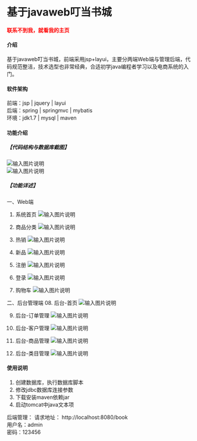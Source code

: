 # 基于javaweb叮当书城

<h4 style='color:red'>联系不到我，就看我的主页 </h4> 
 
#### 介绍
基于javaweb叮当书城，前端采用jsp+layui，主要分两端Web端与管理后端，代码规范整洁，技术选型也非常经典，合适初学java编程者学习以及电商系统的入门。


#### 软件架构
前端：jsp | jquery | layui  
后端：spring | springmvc | mybatis  
环境：jdk1.7 | mysql | maven      


#### 功能介绍
##### 【代码结构与数据库截图】
![输入图片说明](images/00.%20代码.jpg)  
![输入图片说明](images/00.%20数据库.jpg)  

##### 【功能详述】 
一、Web端  
  01. 系统首页
![输入图片说明](images/01.%20系统首页.jpg)  

  02. 商品分类
![输入图片说明](images/02.%20商品分类.jpg)   

  03. 热销
![输入图片说明](images/03.%20热销.jpg)   

  04. 新品
![输入图片说明](images/04.%20新品.jpg)   

  05. 注册
![输入图片说明](images/05.%20注册.jpg) 

  06. 登录
![输入图片说明](images/06.%20登录.jpg) 

  07. 购物车
![输入图片说明](images/07.%20购物车.jpg) 

二、后台管理端 
  08. 后台-首页
![输入图片说明](images/08.%20后台-首页.jpg) 

  09. 后台-订单管理
![输入图片说明](images/09.%20后台-订单管理.jpg) 

  10. 后台-客户管理
![输入图片说明](images/10.%20后台-客户管理.jpg) 

  11. 后台-商品管理
![输入图片说明](images/11.%20后台-商品管理.jpg) 

  12. 后台-类目管理
![输入图片说明](images/12.%20后台-类目管理.jpg) 


#### 使用说明
1. 创建数据库，执行数据库脚本  
2. 修改jdbc数据库连接参数  
3. 下载安装maven依赖jar  
4. 启动tomcat中java文本项  

后端管理： 
    请求地址： http://localhost:8080/book    
    用户名：admin    
    密码：123456   

